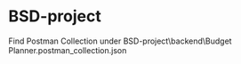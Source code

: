 # BSD-project
Find Postman Collection under BSD-project\backend\Budget Planner.postman_collection.json
